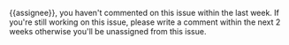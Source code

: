 {{assignee}}, you haven't commented on this issue within the last week. If you're still working on this issue, please write a comment within the next 2 weeks otherwise you'll be unassigned from this issue.
